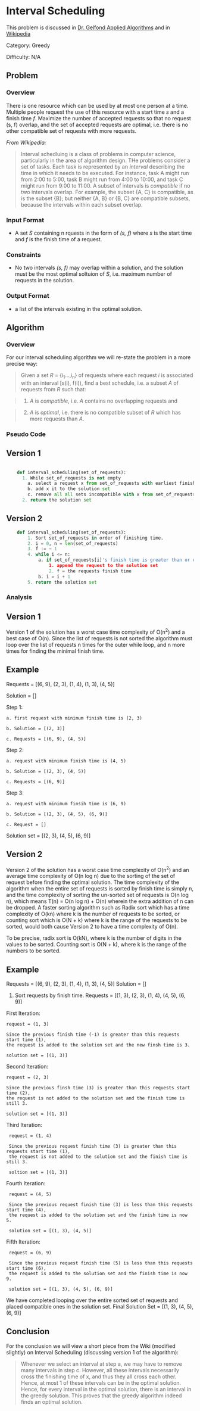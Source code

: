 # Interval Scheduling

This problem is discussed in [Dr. Gelfond Applied Algorithms](http://redwood.cs.ttu.edu/~mgelfond/FALL-2012/slides.pdf) and in [Wikipedia](https://en.wikipedia.org/wiki/Interval_scheduling)
 

Category: Greedy

Difficulty: N/A

## Problem
### Overview
There is one resource which can be used by at most one person at a time. Multiple people request the use of this resource with a start time _s_ and a finish time _f_. Maximize the number of accepted requests so that no request (s, f) overlap, and the set of accepted requests are optimal, i.e. there is no other compatible set of requests with more requests.

_From Wikipedia:_
> Interval schedluing is a class of problems in computer science, particularly in the area of algorithm design. THe problems consider a set of tasks. Each task is represented by an _interval_ describing the time in which it needs to be executed. For instance, task A might run from 2:00 to 5:00, task B might run from 4:00 to 10:00, and task C might run from 9:00 to 11:00. A subset of intervals is _compatible_ if no two intervals overlap. For example, the subset {A, C} is compatible, as is the subset {B}; but neither {A, B} or {B, C} are compatible subsets, because the intervals within each subset overlap.

### Input Format
- A set _S_ containing n rquests in the form of _(s, f)_ where _s_ is the start time and _f_ is the finish time of a request.

### Constraints
- No two intervals _(s, f)_ may overlap within a solution, and the solution must be the most optimal soltuion of _S_, i.e. maximum number of requests in the solution.

### Output Format
- a list of the intervals existing in the optimal solution.

## Algorithm
### Overview
For our interval scheduling algorithm we will re-state the problem in a more precise way:

> Given a set _R_ = {i<sub>1</sub>...,i<sub>n</sub>} of requests where each request _i_ is associated with an interval [s(i), f(i)), find a best schedule, i.e. a subset _A_ of requests from _R_ such that:

> 1. _A_ is _compatible_, i.e. _A_ contains no overlapping requests and 

> 2. _A_ is _optimal_, i.e. there is no compatible subset of _R_ which has more requests than _A_.


### Pseudo Code

## Version 1

```python

    def interval_scheduling(set_of_requests):
      1. While set_of_requests is not empty
        a. select a request x from set_of_requests with earliest finish time
        b. add x it to the solution set
        c. remove all all sets incompatible with x from set_of_requests including x
      2. return the solution set
```

## Version 2

```python
    def interval_scheduling(set_of_requests):
        1. Sort set_of_requests in order of finishing time.
        2. i = 0, n = len(set_of_requests)
        3. f := − 1
        4. while i <= n:
            a. if set_of_requests[i]'s finish time is greater than or equal to f:
                1. append the request to the solution set
                2. f = the requests finish time
            b. i = i + 1
        5. return the solution set

```

### Analysis

## Version 1

Version 1 of the solution has a worst case time complexity of O(n<sup>2</sup>) and a best case of O(n). Since the list of requests is not sorted
the algorithm must loop over the list of requests n times for the outer while loop, and n more times for finding the minimal finish time.

## Example

Requests = [(6, 9), (2, 3), (1, 4), (1, 3), (4, 5)]

Solution = []

Step 1:

    a. first request with minimum finish time is (2, 3)
    
    b. Solution = [(2, 3)]
    
    c. Requests = [(6, 9), (4, 5)]

Step 2:

    a. request with minimum finish time is (4, 5)
    
    b. Solution = [(2, 3), (4, 5)]
    
    c. Requests = [(6, 9)]

Step 3:

    a. request with minimum finsih time is (6, 9)
    
    b. Solution = [(2, 3), (4, 5), (6, 9)]
    
    c. Request = []

Solution set = [(2, 3), (4, 5), (6, 9)]

## Version 2

Version 2 of the solution has a worst case time complexity of O(n<sup>2</sup>) and an average time complexity of O(n log n) due to the sorting of the set of request before finding the optimal solution.
The time complexity of the algorithm when the entire set of requests is sorted by finish time is simply n, and the time complexity of sorting
the un-sorted set of requests is O(n log n), which means T(n) = O(n log n) + O(n) wherein the extra addition of n can be dropped.
A faster sorting algorithm such as Radix sort which has a time complexity of O(kn) where k is the number of requests to be sorted, or
counting sort which is O(N + k) where k is the range of the requests to be sorted, would both cause Version 2 to have a time complexity of O(n).

To be precise, radix sort is O(kN), where k is the number of digits in the values to be sorted.
 Counting sort is O(N + k), where k is the range of the numbers to be sorted.

## Example

Requests = [(6, 9), (2, 3), (1, 4), (1, 3), (4, 5)]
Solution = []

1. Sort requests by finish time. Requests = [(1, 3), (2, 3), (1, 4), (4, 5), (6, 9)]

First Iteration:

    request = (1, 3)
    
    Since the previous finish time (-1) is greater than this requests start time (1), 
    the request is added to the solution set and the new finsh time is 3.
    
    solution set = [(1, 3)]

Second Iteration:

    request = (2, 3)
    
    Since the previous finsh time (3) is greater than this requests start time (2),
    the request is not added to the solution set and the finish time is still 3.
    
    solution set = [(1, 3)]
    
Third Iteration:

     request = (1, 4)
     
     Since the previous request finish time (3) is greater than this requests start time (1),
     the request is not added to the solution set and the finish time is still 3.
     
     soltion set = [(1, 3)]
     
Fourth Iteration:

     request = (4, 5)
     
     Since the previous request finish time (3) is less than this requests start time (4),
     the request is added to the solution set and the finish time is now 5.
     
     solution set = [(1, 3), (4, 5)]
     
Fifth Iteration:

     request = (6, 9)
     
     Since the previous request finish time (5) is less than this requests start time (6),
     the request is added to the solution set and the finish time is now 9.

     solution set = [(1, 3), (4, 5), (6, 9)]
     
 We have completed looping over the entire sorted set of requests and placed compatible ones in the solution set.
 Final Solution Set = [(1, 3), (4, 5), (6, 9)]


## Conclusion

For the conclusion we will view a short piece from the Wiki (modified slightly) on Interval Scheduling (discussing version 1 of the algorithm):

> Whenever we select an interval at step a, we may have to remove many intervals in step c.
> However, all these intervals necessarily cross the finishing time of x, and thus they all cross each other.
> Hence, at most 1 of these intervals can be in the optimal solution.
> Hence, for every interval in the optimal solution, there is an interval in the greedy solution.
> This proves that the greedy algorithm indeed finds an optimal solution.
